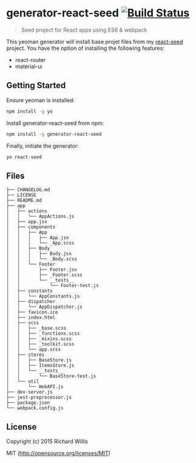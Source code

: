 # generator-react-seed [![Build Status](https://travis-ci.org/badsyntax/generator-react-seed.svg?branch=master)](https://travis-ci.org/badsyntax/generator-react-seed)

> Seed project for React apps using ES6 & webpack

This yeoman generator will install base projet files from my [react-seed](https://github.com/badsyntax/react-seed) project. You have the option of installing the following features:

* react-router
* material-ui

## Getting Started

Ensure yeoman is installed:

```bash
npm install -g yo
```

Install generator-react-seed from npm:

```bash
npm install -g generator-react-seed
```

Finally, initiate the generator:

```bash
yo react-seed
```

## Files

```
├── CHANGELOG.md
├── LICENSE
├── README.md
├── app
│   ├── actions
│   │   └── AppActions.js
│   ├── app.jsx
│   ├── components
│   │   ├── App
│   │   │   ├── App.jsx
│   │   │   └── _App.scss
│   │   ├── Body
│   │   │   ├── Body.jsx
│   │   │   └── _Body.scss
│   │   └── Footer
│   │       ├── Footer.jsx
│   │       ├── _Footer.scss
│   │       └── __tests__
│   │           └── Footer-test.js
│   ├── constants
│   │   └── AppConstants.js
│   ├── dispatcher
│   │   └── AppDispatcher.js
│   ├── favicon.ico
│   ├── index.html
│   ├── scss
│   │   ├── _base.scss
│   │   ├── _functions.scss
│   │   ├── _mixins.scss
│   │   ├── _toolkit.scss
│   │   └── app.scss
│   ├── stores
│   │   ├── BaseStore.js
│   │   ├── ItemsStore.js
│   │   └── __tests__
│   │       └── BaseStore-test.js
│   └── util
│       └── WebAPI.js
├── dev-server.js
├── jest-preprocessor.js
├── package.json
└── webpack.config.js
```

## License

Copyright (c) 2015 Richard Willis

MIT (http://opensource.org/licenses/MIT)
